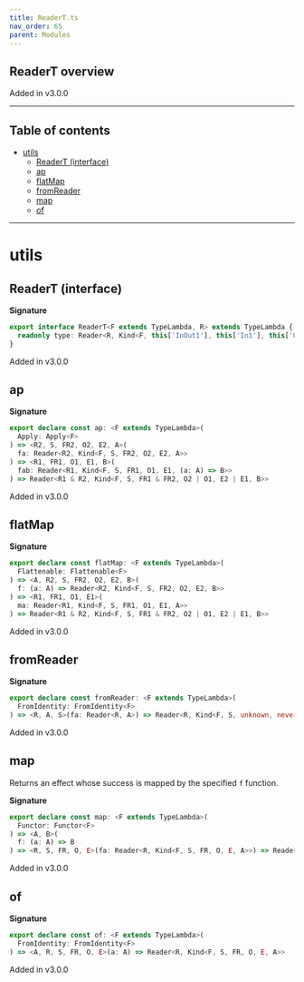 ```yaml
---
title: ReaderT.ts
nav_order: 65
parent: Modules
---
```


## ReaderT overview

Added in v3.0.0

---

<h2 class="text-delta">Table of contents</h2>

- [utils](#utils)
  - [ReaderT (interface)](#readert-interface)
  - [ap](#ap)
  - [flatMap](#flatmap)
  - [fromReader](#fromreader)
  - [map](#map)
  - [of](#of)

---

# utils

## ReaderT (interface)

**Signature**

```ts
export interface ReaderT<F extends TypeLambda, R> extends TypeLambda {
  readonly type: Reader<R, Kind<F, this['InOut1'], this['In1'], this['Out3'], this['Out2'], this['Out1']>>
}
```

Added in v3.0.0

## ap

**Signature**

```ts
export declare const ap: <F extends TypeLambda>(
  Apply: Apply<F>
) => <R2, S, FR2, O2, E2, A>(
  fa: Reader<R2, Kind<F, S, FR2, O2, E2, A>>
) => <R1, FR1, O1, E1, B>(
  fab: Reader<R1, Kind<F, S, FR1, O1, E1, (a: A) => B>>
) => Reader<R1 & R2, Kind<F, S, FR1 & FR2, O2 | O1, E2 | E1, B>>
```

Added in v3.0.0

## flatMap

**Signature**

```ts
export declare const flatMap: <F extends TypeLambda>(
  Flattenable: Flattenable<F>
) => <A, R2, S, FR2, O2, E2, B>(
  f: (a: A) => Reader<R2, Kind<F, S, FR2, O2, E2, B>>
) => <R1, FR1, O1, E1>(
  ma: Reader<R1, Kind<F, S, FR1, O1, E1, A>>
) => Reader<R1 & R2, Kind<F, S, FR1 & FR2, O2 | O1, E2 | E1, B>>
```

Added in v3.0.0

## fromReader

**Signature**

```ts
export declare const fromReader: <F extends TypeLambda>(
  FromIdentity: FromIdentity<F>
) => <R, A, S>(fa: Reader<R, A>) => Reader<R, Kind<F, S, unknown, never, never, A>>
```

Added in v3.0.0

## map

Returns an effect whose success is mapped by the specified `f` function.

**Signature**

```ts
export declare const map: <F extends TypeLambda>(
  Functor: Functor<F>
) => <A, B>(
  f: (a: A) => B
) => <R, S, FR, O, E>(fa: Reader<R, Kind<F, S, FR, O, E, A>>) => Reader<R, Kind<F, S, FR, O, E, B>>
```

Added in v3.0.0

## of

**Signature**

```ts
export declare const of: <F extends TypeLambda>(
  FromIdentity: FromIdentity<F>
) => <A, R, S, FR, O, E>(a: A) => Reader<R, Kind<F, S, FR, O, E, A>>
```

Added in v3.0.0
